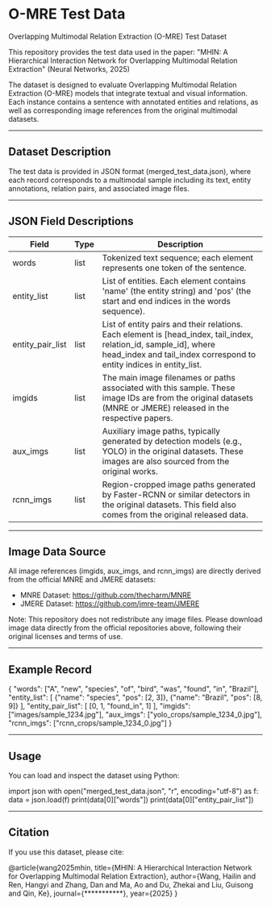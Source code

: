 O-MRE Test Data
==================
Overlapping Multimodal Relation Extraction (O-MRE) Test Dataset

This repository provides the test data used in the paper:
"MHIN: A Hierarchical Interaction Network for Overlapping Multimodal Relation Extraction" (Neural Networks, 2025)

The dataset is designed to evaluate Overlapping Multimodal Relation Extraction (O-MRE) models that integrate textual and visual information. 
Each instance contains a sentence with annotated entities and relations, as well as corresponding image references from the original multimodal datasets.

------------------------------------------------------------------
Dataset Description
------------------------------------------------------------------
The test data is provided in JSON format (merged_test_data.json), where each record corresponds to a multimodal sample including its text, entity annotations, relation pairs, and associated image files.

------------------------------------------------------------------
JSON Field Descriptions
------------------------------------------------------------------
Field             | Type   | Description
------------------|--------|-----------------------------------------------------
words             | list   | Tokenized text sequence; each element represents one token of the sentence.
entity_list       | list   | List of entities. Each element contains 'name' (the entity string) and 'pos' (the start and end indices in the words sequence).
entity_pair_list  | list   | List of entity pairs and their relations. Each element is [head_index, tail_index, relation_id, sample_id], where head_index and tail_index correspond to entity indices in entity_list.
imgids            | list   | The main image filenames or paths associated with this sample. These image IDs are from the original datasets (MNRE or JMERE) released in the respective papers.
aux_imgs          | list   | Auxiliary image paths, typically generated by detection models (e.g., YOLO) in the original datasets. These images are also sourced from the original works.
rcnn_imgs         | list   | Region-cropped image paths generated by Faster-RCNN or similar detectors in the original datasets. This field also comes from the original released data.

------------------------------------------------------------------
Image Data Source
------------------------------------------------------------------
All image references (imgids, aux_imgs, and rcnn_imgs) are directly derived from the official MNRE and JMERE datasets:

- MNRE Dataset: https://github.com/thecharm/MNRE
- JMERE Dataset: https://github.com/jmre-team/JMERE

Note:
This repository does not redistribute any image files. 
Please download image data directly from the official repositories above, following their original licenses and terms of use.

------------------------------------------------------------------
Example Record
------------------------------------------------------------------
{
  "words": ["A", "new", "species", "of", "bird", "was", "found", "in", "Brazil"],
  "entity_list": [
    {"name": "species", "pos": [2, 3]},
    {"name": "Brazil", "pos": [8, 9]}
  ],
  "entity_pair_list": [
    [0, 1, "found_in", 1]
  ],
  "imgids": ["images/sample_1234.jpg"],
  "aux_imgs": ["yolo_crops/sample_1234_0.jpg"],
  "rcnn_imgs": ["rcnn_crops/sample_1234_0.jpg"]
}

------------------------------------------------------------------
Usage
------------------------------------------------------------------
You can load and inspect the dataset using Python:

import json
with open("merged_test_data.json", "r", encoding="utf-8") as f:
    data = json.load(f)
print(data[0]["words"])
print(data[0]["entity_pair_list"])

------------------------------------------------------------------
Citation
------------------------------------------------------------------
If you use this dataset, please cite:

@article{wang2025mhin,
  title={MHIN: A Hierarchical Interaction Network for Overlapping Multimodal Relation Extraction},
  author={Wang, Hailin and Ren, Hangyi and Zhang, Dan and Ma, Ao and Du, Zhekai and Liu, Guisong and Qin, Ke},
  journal={***********},
  year={2025}
}
